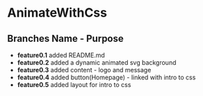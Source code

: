 # AnimateWithCss
## Branches Name - Purpose
- **feature0.1** added README.md 
- **feature0.2** added a dynamic animated svg background 
- **feature0.3** added content - logo and message 
- **feature0.4** added button(Homepage) - linked with intro to css
- **feature0.5** added layout for intro to css

